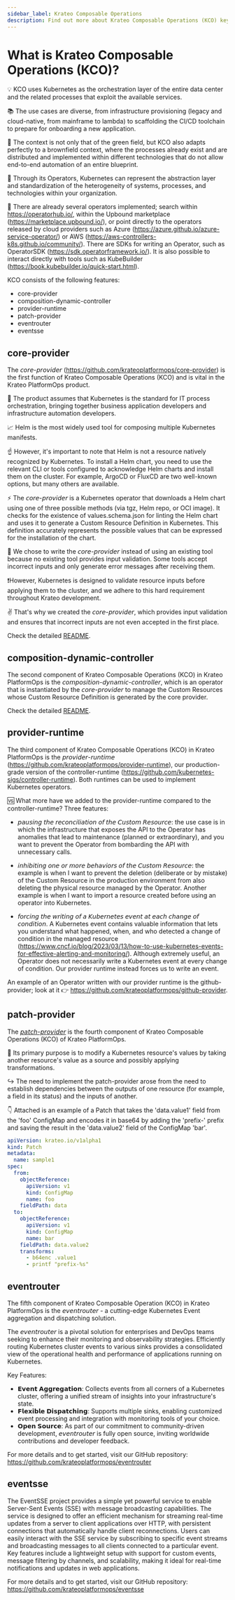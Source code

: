 ```yaml
---
sidebar_label: Krateo Composable Operations
description: Find out more about Krateo Composable Operations (KCO) key concepts
---
```

# What is Krateo Composable Operations (KCO)?

💡 KCO uses Kubernetes as the orchestration layer of the entire data center and the related processes that exploit the available services.

📚 The use cases are diverse, from infrastructure provisioning (legacy and cloud-native, from mainframe to lambda) to scaffolding the CI/CD toolchain to prepare for onboarding a new application.

🤝 The context is not only that of the green field, but KCO also adapts perfectly to a brownfield context, where the processes already exist and are distributed and implemented within different technologies that do not allow end-to-end automation of an entire blueprint.

🎯 Through its Operators, Kubernetes can represent the abstraction layer and standardization of the heterogeneity of systems, processes, and technologies within your organization.

💯 There are already several operators implemented; search within https://operatorhub.io/, within the Upbound marketplace (https://marketplace.upbound.io/), or point directly to the operators released by cloud providers such as Azure (https://azure.github.io/azure-service-operator/) or AWS (https://aws-controllers-k8s.github.io/community/). There are SDKs for writing an Operator, such as OperatorSDK (https://sdk.operatorframework.io/). It is also possible to interact directly with tools such as KubeBuilder (https://book.kubebuilder.io/quick-start.html).

KCO consists of the following features:
* core-provider
* composition-dynamic-controller
* provider-runtime
* patch-provider
* eventrouter
* eventsse

## core-provider

The 𝘤𝘰𝘳𝘦-𝘱𝘳𝘰𝘷𝘪𝘥𝘦𝘳 (https://github.com/krateoplatformops/core-provider) is the first function of Krateo Composable Operations (KCO) and is vital in the Krateo PlatformOps product.

📌 The product assumes that Kubernetes is the standard for IT process orchestration, bringing together business application developers and infrastructure automation developers.

📈 Helm is the most widely used tool for composing multiple Kubernetes manifests.

☝ However, it's important to note that Helm is not a resource natively recognized by Kubernetes. To install a Helm chart, you need to use the relevant CLI or tools configured to acknowledge Helm charts and install them on the cluster. For example, ArgoCD or FluxCD are two well-known options, but many others are available.

⚡️ The 𝘤𝘰𝘳𝘦-𝘱𝘳𝘰𝘷𝘪𝘥𝘦𝘳 is a Kubernetes operator that downloads a Helm chart using one of three possible methods (via tgz, Helm repo, or OCI image). It checks for the existence of values.schema.json for linting the Helm chart and uses it to generate a Custom Resource Definition in Kubernetes. This definition accurately represents the possible values that can be expressed for the installation of the chart.

💯 We chose to write the 𝘤𝘰𝘳𝘦-𝘱𝘳𝘰𝘷𝘪𝘥𝘦𝘳 instead of using an existing tool because no existing tool provides input validation. Some tools accept incorrect inputs and only generate error messages after receiving them.

❗However, Kubernetes is designed to validate resource inputs before applying them to the cluster, and we adhere to this hard requirement throughout Krateo development.

✌ That's why we created the 𝘤𝘰𝘳𝘦-𝘱𝘳𝘰𝘷𝘪𝘥𝘦𝘳, which provides input validation and ensures that incorrect inputs are not even accepted in the first place.

Check the detailed [README](https://github.com/krateoplatformops/core-provider/blob/main/README.md).

## composition-dynamic-controller

The second component of Krateo Composable Operations (KCO) in Krateo PlatformOps is the 𝘤𝘰𝘮𝘱𝘰𝘴𝘪𝘵𝘪𝘰𝘯-𝘥𝘺𝘯𝘢𝘮𝘪𝘤-𝘤𝘰𝘯𝘵𝘳𝘰𝘭𝘭𝘦𝘳, which is an operator that is instantiated by the 𝘤𝘰𝘳𝘦-𝘱𝘳𝘰𝘷𝘪𝘥𝘦𝘳 to manage the Custom Resources whose Custom Resource Definition is generated by the core provider.

Check the detailed [README](https://github.com/krateoplatformops/composition-dynamic-controller/blob/main/README.md).

## provider-runtime

The third component of Krateo Composable Operations (KCO) in Krateo PlatformOps is the 𝘱𝘳𝘰𝘷𝘪𝘥𝘦𝘳-𝘳𝘶𝘯𝘵𝘪𝘮𝘦 (https://github.com/krateoplatformops/provider-runtime), our production-grade version of the controller-runtime (https://github.com/kubernetes-sigs/controller-runtime). Both runtimes can be used to implement Kubernetes operators.

🆚 What more have we added to the provider-runtime compared to the controller-runtime? Three features:

* 𝘱𝘢𝘶𝘴𝘪𝘯𝘨 𝘵𝘩𝘦 𝘳𝘦𝘤𝘰𝘯𝘤𝘪𝘭𝘪𝘢𝘵𝘪𝘰𝘯 𝘰𝘧 𝘵𝘩𝘦 𝘊𝘶𝘴𝘵𝘰𝘮 𝘙𝘦𝘴𝘰𝘶𝘳𝘤𝘦: the use case is in which the infrastructure that exposes the API to the Operator has anomalies that lead to maintenance (planned or extraordinary), and you want to prevent the Operator from bombarding the API with unnecessary calls.

* 𝘪𝘯𝘩𝘪𝘣𝘪𝘵𝘪𝘯𝘨 𝘰𝘯𝘦 𝘰𝘳 𝘮𝘰𝘳𝘦 𝘣𝘦𝘩𝘢𝘷𝘪𝘰𝘳𝘴 𝘰𝘧 𝘵𝘩𝘦 𝘊𝘶𝘴𝘵𝘰𝘮 𝘙𝘦𝘴𝘰𝘶𝘳𝘤𝘦: the example is when I want to prevent the deletion (deliberate or by mistake) of the Custom Resource in the production environment from also deleting the physical resource managed by the Operator. Another example is when I want to import a resource created before using an operator into Kubernetes.

* 𝘧𝘰𝘳𝘤𝘪𝘯𝘨 𝘵𝘩𝘦 𝘸𝘳𝘪𝘵𝘪𝘯𝘨 𝘰𝘧 𝘢 𝘒𝘶𝘣𝘦𝘳𝘯𝘦𝘵𝘦𝘴 𝘦𝘷𝘦𝘯𝘵 𝘢𝘵 𝘦𝘢𝘤𝘩 𝘤𝘩𝘢𝘯𝘨𝘦 𝘰𝘧 𝘤𝘰𝘯𝘥𝘪𝘵𝘪𝘰𝘯. A Kubernetes event contains valuable information that lets you understand what happened, when, and who detected a change of condition in the managed resource (https://www.cncf.io/blog/2023/03/13/how-to-use-kubernetes-events-for-effective-alerting-and-monitoring/). Although extremely useful, an Operator does not necessarily write a Kubernetes event at every change of condition. Our provider runtime instead forces us to write an event.

An example of an Operator written with our provider runtime is the github-provider; look at it 👉 https://github.com/krateoplatformops/github-provider.

## patch-provider

The [𝘱𝘢𝘵𝘤𝘩-𝘱𝘳𝘰𝘷𝘪𝘥𝘦𝘳](https://github.com/krateoplatformops/patch-provider) is the fourth component of Krateo Composable Operations (KCO) of Krateo PlatformOps.

🎯 Its primary purpose is to modify a Kubernetes resource's values by taking another resource's value as a source and possibly applying transformations.

↪ The need to implement the patch-provider arose from the need to establish dependencies between the outputs of one resource (for example, a field in its status) and the inputs of another.

👇 Attached is an example of a Patch that takes the 'data.value1' field from the 'foo' ConfigMap and encodes it in base64 by adding the 'prefix-' prefix and saving the result in the 'data.value2' field of the ConfigMap 'bar'.

```yaml
apiVersion: krateo.io/v1alpha1
kind: Patch
metadata:
  name: sample1
spec:
  from:
    objectReference:
      apiVersion: v1
      kind: ConfigMap
      name: foo
    fieldPath: data
  to:
    objectReference:
      apiVersion: v1
      kind: ConfigMap
      name: bar
    fieldPath: data.value2
    transforms:
      - b64enc .value1
      - printf "prefix-%s"
 ```

## eventrouter

The fifth component of Krateo Composable Operation (KCO) in Krateo PlatformOps is the 𝘦𝘷𝘦𝘯𝘵𝘳𝘰𝘶𝘵𝘦𝘳 - a cutting-edge Kubernetes Event aggregation and dispatching solution.

The 𝘦𝘷𝘦𝘯𝘵𝘳𝘰𝘶𝘵𝘦𝘳 is a pivotal solution for enterprises and DevOps teams seeking to enhance their monitoring and observability strategies. Efficiently routing Kubernetes cluster events to various sinks provides a consolidated view of the operational health and performance of applications running on Kubernetes.

Key Features:

* 𝗘𝘃𝗲𝗻𝘁 𝗔𝗴𝗴𝗿𝗲𝗴𝗮𝘁𝗶𝗼𝗻: Collects events from all corners of a Kubernetes cluster, offering a unified stream of insights into your infrastructure's state.
* 𝗙𝗹𝗲𝘅𝗶𝗯𝗹𝗲 𝗗𝗶𝘀𝗽𝗮𝘁𝗰𝗵𝗶𝗻𝗴: Supports multiple sinks, enabling customized event processing and integration with monitoring tools of your choice.
* 𝗢𝗽𝗲𝗻 𝗦𝗼𝘂𝗿𝗰𝗲: As part of our commitment to community-driven development, 𝘦𝘷𝘦𝘯𝘵𝘳𝘰𝘶𝘵𝘦𝘳 is fully open source, inviting worldwide contributions and developer feedback.

For more details and to get started, visit our GitHub repository: https://github.com/krateoplatformops/eventrouter

## eventsse

The EventSSE project provides a simple yet powerful service to enable Server-Sent Events (SSE) with message broadcasting capabilities. The service is designed to offer an efficient mechanism for streaming real-time updates from a server to client applications over HTTP, with persistent connections that automatically handle client reconnections. Users can easily interact with the SSE service by subscribing to specific event streams and broadcasting messages to all clients connected to a particular event. Key features include a lightweight setup with support for custom events, message filtering by channels, and scalability, making it ideal for real-time notifications and updates in web applications.

For more details and to get started, visit our GitHub repository: https://github.com/krateoplatformops/eventsse
